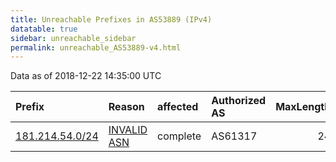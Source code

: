 ```yaml
---
title: Unreachable Prefixes in AS53889 (IPv4)
datatable: true
sidebar: unreachable_sidebar
permalink: unreachable_AS53889-v4.html
---
```


Data as of 2018-12-22 14:35:00 UTC


<div class="datatable-begin"></div>

| Prefix                                                   | Reason                                                                                                 | affected   | Authorized AS   |   MaxLength | Anchor                                         |   unreachable /24s |
|:---------------------------------------------------------|:-------------------------------------------------------------------------------------------------------|:-----------|:----------------|------------:|:-----------------------------------------------|-------------------:|
| [181.214.54.0/24](https://stat.ripe.net/181.214.54.0/24) | [INVALID ASN](https://rpki-validator.ripe.net/announcement-preview?asn=AS53889&prefix=181.214.54.0/24) | complete   | AS61317         |          24 | [LACNIC](unreachable_LACNIC_RPKI_Root-v4.html) |                  1 |

<div class="datatable-end"></div>